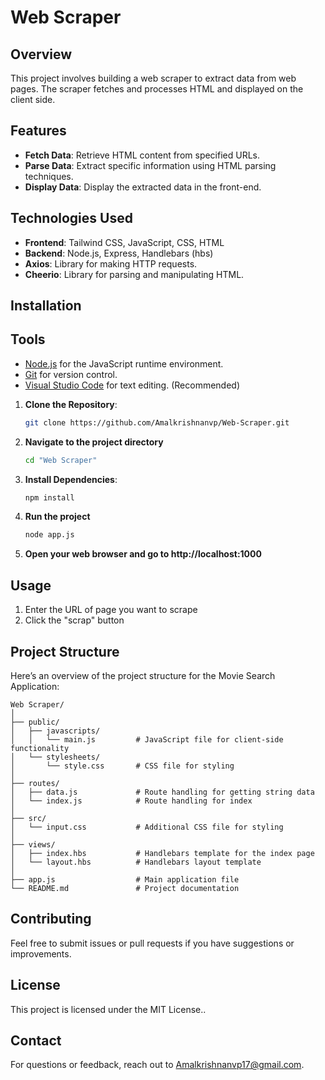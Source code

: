 # Web Scraper

## Overview

This project involves building a web scraper to extract data from web pages. The scraper fetches and processes HTML and displayed on the client side.

## Features

- **Fetch Data**: Retrieve HTML content from specified URLs.
- **Parse Data**: Extract specific information using HTML parsing techniques.
- **Display Data**: Display the extracted data in the front-end.

## Technologies Used

- **Frontend**: Tailwind CSS, JavaScript, CSS, HTML
- **Backend**: Node.js, Express, Handlebars (hbs)
- **Axios**: Library for making HTTP requests.
- **Cheerio**: Library for parsing and manipulating HTML.

## Installation

## Tools

- [Node.js](https://nodejs.org/) for the JavaScript runtime environment.
- [Git](https://git-scm.com/) for version control.
- [Visual Studio Code](https://code.visualstudio.com/) for text editing. (Recommended)

1. **Clone the Repository**:

   ```bash
   git clone https://github.com/Amalkrishnanvp/Web-Scraper.git
   ```

2. **Navigate to the project directory**

   ```bash
   cd "Web Scraper"
   ```

3. **Install Dependencies**:

   ```bash
   npm install
   ```

4. **Run the project**

   ```bash
   node app.js
   ```

5. **Open your web browser and go to http://localhost:1000**

## Usage

1. Enter the URL of page you want to scrape
2. Click the "scrap" button

## Project Structure

Here’s an overview of the project structure for the Movie Search Application:

```plaintext
Web Scraper/
│
├── public/
│   ├── javascripts/
│   │   └── main.js         # JavaScript file for client-side functionality
│   └── stylesheets/
│       └── style.css       # CSS file for styling
│
├── routes/
│   ├── data.js             # Route handling for getting string data
│   └── index.js            # Route handling for index
│
├── src/
│   └── input.css           # Additional CSS file for styling
│
├── views/
│   ├── index.hbs           # Handlebars template for the index page
│   └── layout.hbs          # Handlebars layout template
│
├── app.js                  # Main application file
└── README.md               # Project documentation

```

## Contributing

Feel free to submit issues or pull requests if you have suggestions or improvements.

## License

This project is licensed under the MIT License..

## Contact

For questions or feedback, reach out to [Amalkrishnanvp17@gmail.com](mailto:your-email@example.com).

